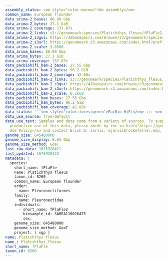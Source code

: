 ```yaml
---
assembly_status: <em style="color:maroon">No assembly</em>
common_name: European flounder
data_arima-2_bases: 88.99 Gbp
data_arima-2_bytes: 27.1 GiB
data_arima-2_coverage: 137.87x
data_arima-2_links: s3://genomeark/species/Platichthys_flesus/fPlaFle2/genomic_data/arima/<br>
data_arima-2_s3gui: https://42basepairs.com/browse/s3/genomeark/species/Platichthys_flesus/fPlaFle2/genomic_data/arima/
data_arima-2_s3url: https://genomeark.s3.amazonaws.com/index.html?prefix=species/Platichthys_flesus/fPlaFle2/genomic_data/arima/
data_arima-2_scale: 3.0586
data_arima_bases: 88.99 Gbp
data_arima_bytes: 27.1 GiB
data_arima_coverage: 137.87x
data_pacbiohifi_bam-2_bases: 27.55 Gbp
data_pacbiohifi_bam-2_bytes: 96.2 GiB
data_pacbiohifi_bam-2_coverage: 42.68x
data_pacbiohifi_bam-2_links: s3://genomeark/species/Platichthys_flesus/fPlaFle2/genomic_data/pacbio_hifi/<br>
data_pacbiohifi_bam-2_s3gui: https://42basepairs.com/browse/s3/genomeark/species/Platichthys_flesus/fPlaFle2/genomic_data/pacbio_hifi/
data_pacbiohifi_bam-2_s3url: https://genomeark.s3.amazonaws.com/index.html?prefix=species/Platichthys_flesus/fPlaFle2/genomic_data/pacbio_hifi/
data_pacbiohifi_bam-2_scale: 0.2668
data_pacbiohifi_bam_bases: 27.55 Gbp
data_pacbiohifi_bam_bytes: 96.2 GiB
data_pacbiohifi_bam_coverage: 42.68x
data_status: '''<em style="color:forestgreen">PacBio HiFi</em> ::: <em style="color:forestgreen">Arima</em>'''
data_use_source: from-default
data_use_text: Samples and data come from a variety of sources. To support fair and
  productive use of this data, please abide by the <a href="https://genome10k.soe.ucsc.edu/data-use-policies/">Data
  Use Policy</a> and contact Erich D. Jarvis, ejarvis@rockefeller.edu, with any questions.
genome_size: 645480000
genome_size_display: 0.65 Gbp
genome_size_method: GoaT
last_raw_data: 1675920421
last_updated: 1675920422
metadata: |
  species:
    short_name: fPlaFle
    name: Platichthys flesus
    taxon_id: 8260
    common_name: European flounder
    order:
      name: Pleuronectiformes
    family:
      name: Pleuronectidae
    individuals:
      - short_name: fPlaFle2
        biosample_id: SAMEA110026475
        sex:
    genome_size: 645480000
    genome_size_method: GoaT
    project: [ vgp ]
name: Platichthys flesus
name_: Platichthys_flesus
short_name: fPlaFle
taxon_id: 8260
---
```

